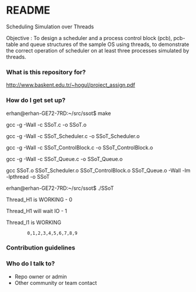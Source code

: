 # README #

Scheduling Simulation over Threads

Objective : To design a scheduler and a process control block (pcb), pcb-table and queue structures of the sample OS using threads, to demonstrate the correct operation of scheduler on at least three processes simulated by threads.

### What is this repository for? ###

http://www.baskent.edu.tr/~hogul/project_assign.pdf

### How do I get set up? ###

erhan@erhan-GE72-7RD:~/src/ssot$ make

gcc -g -Wall -c SSoT.c -o SSoT.o

gcc -g -Wall -c SSoT_Scheduler.c -o SSoT_Scheduler.o

gcc -g -Wall -c SSoT_ControlBlock.c -o SSoT_ControlBlock.o

gcc -g -Wall -c SSoT_Queue.c -o SSoT_Queue.o

gcc  SSoT.o  SSoT_Scheduler.o  SSoT_ControlBlock.o  SSoT_Queue.o -Wall -lm -lpthread -o SSoT

erhan@erhan-GE72-7RD:~/src/ssot$ ./SSoT

Thread_H1 is WORKING - 0

Thread_H1 will wait IO - 1

Thread_l1 is WORKING

			0,1,2,3,4,5,6,7,8,9
			

### Contribution guidelines ###
### Who do I talk to? ###

* Repo owner or admin
* Other community or team contact